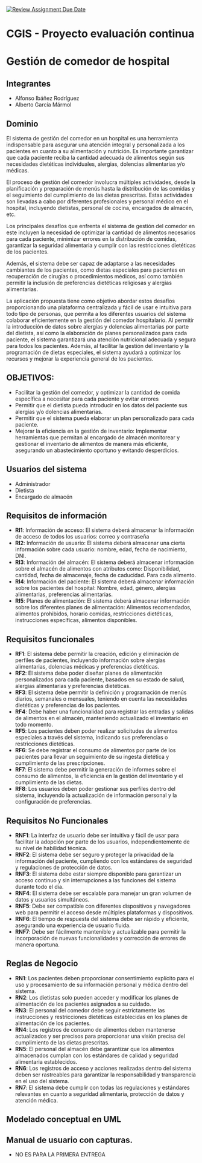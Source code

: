 [![Review Assignment Due Date](https://classroom.github.com/assets/deadline-readme-button-24ddc0f5d75046c5622901739e7c5dd533143b0c8e959d652212380cedb1ea36.svg)](https://classroom.github.com/a/aMYFqSAE)

# CGIS - Proyecto evaluación continua

# Gestión de comedor de hospital
## Integrantes
- Alfonso Ibáñez Rodríguez
- Alberto García Mármol


## Dominio

El sistema de gestión del comedor en un hospital es una herramienta indispensable para asegurar una atención integral y personalizada a los pacientes en cuanto a su alimentación y nutrición. Es importante garantizar que cada paciente reciba la cantidad adecuada de alimentos según sus necesidades dietéticas individuales, alergias, dolencias alimentarias y/o médicas.

El proceso de gestión del comedor involucra múltiples actividades, desde la planificación y preparación de menús hasta la distribución de las comidas y el seguimiento del cumplimiento de las dietas prescritas. Estas actividades son llevadas a cabo por diferentes profesionales y personal médico en el hospital, incluyendo dietistas, personal de cocina, encargados de almacén, etc.

Los principales desafíos que enfrenta el sistema de gestión del comedor en este incluyen la necesidad de optimizar la cantidad de alimentos necesarios para cada paciente, minimizar errores en la distribución de comidas, garantizar la seguridad alimentaria y cumplir con las restricciones dietéticas de los pacientes.

Además, el sistema debe ser capaz de adaptarse a las necesidades cambiantes de los pacientes, como dietas especiales para pacientes en recuperación de cirugías o procedimientos médicos, así como también permitir la inclusión de preferencias dietéticas religiosas y alergias alimentarias.

La aplicación propuesta tiene como objetivo abordar estos desafíos proporcionando una plataforma centralizada y fácil de usar e intuitiva para todo tipo de personas, que permita a los diferentes usuarios del sistema colaborar eficientemente en la gestión del comedor hospitalario. Al permitir la introducción de datos sobre alergias y dolencias alimentarias por parte del dietista, así como la elaboración de planes personalizados para cada paciente, el sistema garantizará una atención nutricional adecuada y segura para todos los pacientes. Además, al facilitar la gestión del inventario y la programación de dietas especiales, el sistema ayudará a optimizar los recursos y mejorar la experiencia general de los pacientes.

## OBJETIVOS:
- Facilitar la gestión del comedor, y optimizar la cantidad de comida específica a necesitar para cada paciente y evitar errores 
- Permitir que el dietista pueda introducir en los datos del paciente sus alergías y/o dolencias alimentarias.
- Permitir que el sistema pueda elaborar un plan personalizado para cada paciente.
- Mejorar la eficiencia en la gestión de inventario: Implementar herramientas que permitan al encargado de almacén monitorear y gestionar el inventario de alimentos de manera más eficiente, asegurando un abastecimiento oportuno y evitando desperdicios.


## Usuarios del sistema
- Administrador 
- Dietista 
- Encargado de almacén


## Requisitos de información
- **RI1**: Información de acceso: El sistema deberá almacenar la información de acceso de todos los usuarios: correo y contraseña
- **RI2**: Información de usuario: El sistema deberá almacenar una cierta información sobre cada usuario: nombre, edad, fecha de nacimiento, DNI. 
- **RI3**: Información del almacén: El sistema deberá almacenar información sobre el almacén de alimentos con atributos como: Disponibilidad, cantidad, fecha de almacenaje, fecha de caducidad. Para cada alimento.
- **RI4**: Información del paciente: El sistema deberá almacenar información sobre los pacientes del hospital: Nombre, edad, género, alergias alimentarias, preferencias alimentarias.
- **RI5**: Planes de alimentación: El sistema deberá almacenar información sobre los diferentes planes de alimentación: Alimentos recomendados, alimentos prohibidos, horario comidas, 
restricciones dietéticas, instrucciones específicas, alimentos disponibles.

  
## Requisitos funcionales
- **RF1**: El sistema debe permitir la creación, edición y eliminación de perfiles de pacientes, incluyendo información sobre alergias alimentarias, dolencias médicas y preferencias dietéticas.
- **RF2**: El sistema debe poder diseñar planes de alimentación personalizados para cada paciente, basados en su estado de salud, alergias alimentarias y preferencias dietéticas.
- **RF3**: El sistema debe permitir la definición y programación de menús diarios, semanales o mensuales, teniendo en cuenta las necesidades dietéticas y preferencias de los pacientes.
- **RF4**: Debe haber una funcionalidad para registrar las entradas y salidas de alimentos en el almacén, manteniendo actualizado el inventario en todo momento.
- **RF5**: Los pacientes deben poder realizar solicitudes de alimentos especiales a través del sistema, indicando sus preferencias o restricciones dietéticas.
- **RF6**: Se debe registrar el consumo de alimentos por parte de los pacientes para llevar un seguimiento de su ingesta dietética y cumplimiento de las prescripciones.
- **RF7**: El sistema debe permitir la generación de informes sobre el consumo de alimentos, la eficiencia en la gestión del inventario y el cumplimiento de las dietas.
- **RF8**: Los usuarios deben poder gestionar sus perfiles dentro del sistema, incluyendo la actualización de información personal y la configuración de preferencias.


## Requisitos No Funcionales
- **RNF1**: La interfaz de usuario debe ser intuitiva y fácil de usar para facilitar la adopción por parte de los usuarios, independientemente de su nivel de habilidad técnica.
- **RNF2**: El sistema debe ser seguro y proteger la privacidad de la información del paciente, cumpliendo con los estándares de seguridad y regulaciones de protección de datos.
- **RNF3**: El sistema debe estar siempre disponible para garantizar un acceso continuo y sin interrupciones a las funciones del sistema durante todo el día.
- **RNF4**: El sistema debe ser escalable para manejar un gran volumen de datos y usuarios simultáneos.
- **RNF5**: Debe ser compatible con diferentes dispositivos y navegadores web para permitir el acceso desde múltiples plataformas y dispositivos.
- **RNF6**: El tiempo de respuesta del sistema debe ser rápido y eficiente, asegurando una experiencia de usuario fluida.
- **RNF7**: Debe ser fácilmente mantenible y actualizable para permitir la incorporación de nuevas funcionalidades y corrección de errores de manera oportuna.


## Reglas de Negocio
- **RN1**: Los pacientes deben proporcionar consentimiento explícito para el uso y procesamiento de su información personal y médica dentro del sistema.
- **RN2**: Los dietistas solo pueden acceder y modificar los planes de alimentación de los pacientes asignados a su cuidado.
- **RN3**: El personal del comedor debe seguir estrictamente las instrucciones y restricciones dietéticas establecidas en los planes de alimentación de los pacientes.
- **RN4**: Los registros de consumo de alimentos deben mantenerse actualizados y ser precisos para proporcionar una visión precisa del cumplimiento de las dietas prescritas.
- **RN5**: El personal del almacén debe garantizar que los alimentos almacenados cumplan con los estándares de calidad y seguridad alimentaria establecidos.
- **RN6**: Los registros de acceso y acciones realizadas dentro del sistema deben ser rastreables para garantizar la responsabilidad y transparencia en el uso del sistema.
- **RN7**: El sistema debe cumplir con todas las regulaciones y estándares relevantes en cuanto a seguridad alimentaria, protección de datos y atención médica.
 

## Modelado conceptual en UML




## Manual de usuario con capturas. 
- NO ES PARA LA PRIMERA ENTREGA
